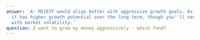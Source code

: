 ```yaml
---
answer: 'A: MIIETF would align better with aggressive growth goals. As an equity fund,
  it has higher growth potential over the long term, though you''ll need to be comfortable
  with market volatility.'
question: I want to grow my money aggressively - which fund?
---
```

